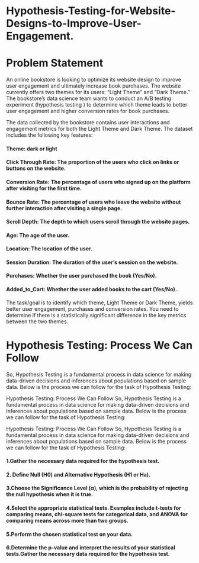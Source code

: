# Hypothesis-Testing-for-Website-Designs-to-Improve-User-Engagement.

# Problem Statement 
An online bookstore is looking to optimize its website design to improve user engagement and ultimately increase book purchases. The website currently offers two themes for its users: “Light Theme” and “Dark Theme.” The bookstore’s data science team wants to conduct an A/B testing experiment (hypothesis testing ) to determine which theme leads to better user engagement and higher conversion rates for book purchases.

The data collected by the bookstore contains user interactions and engagement metrics for both the Light Theme and Dark Theme. The dataset includes the following key features:

#### Theme: dark or light
#### Click Through Rate: The proportion of the users who click on links or buttons on the website.
#### Conversion Rate: The percentage of users who signed up on the platform after visiting for the first time.
#### Bounce Rate: The percentage of users who leave the website without further interaction after visiting a single page.
#### Scroll Depth: The depth to which users scroll through the website pages.
#### Age: The age of the user.
#### Location: The location of the user.
#### Session Duration: The duration of the user’s session on the website.
#### Purchases: Whether the user purchased the book (Yes/No).
#### Added_to_Cart: Whether the user added books to the cart (Yes/No).

The task/goal is to identify which theme, Light Theme or Dark Theme, yields better user engagement, purchases and conversion rates. You need to determine if there is a statistically significant difference in the key metrics between the two themes.

# Hypothesis Testing: Process We Can Follow
So, Hypothesis Testing is a fundamental process in data science for making data-driven decisions and inferences about populations based on sample data. Below is the process we can follow for the task of Hypothesis Testing:

Hypothesis Testing: Process We Can Follow
So, Hypothesis Testing is a fundamental process in data science for making data-driven decisions and inferences about populations based on sample data. Below is the process we can follow for the task of Hypothesis Testing:

Hypothesis Testing: Process We Can Follow
So, Hypothesis Testing is a fundamental process in data science for making data-driven decisions and inferences about populations based on sample data. Below is the process we can follow for the task of Hypothesis Testing:

#### 1.Gather the necessary data required for the hypothesis test.
#### 2. Define Null (H0) and Alternative Hypothesis (H1 or Ha).
#### 3.Choose the Significance Level (α), which is the probability of rejecting the null hypothesis when it is true.
#### 4.Select the appropriate statistical tests. Examples include t-tests for comparing means, chi-square tests for categorical data, and ANOVA for comparing means across more than two groups.
#### 5.Perform the chosen statistical test on your data.
#### 6.Determine the p-value and interpret the results of your statistical tests.Gather the necessary data required for the hypothesis test.


